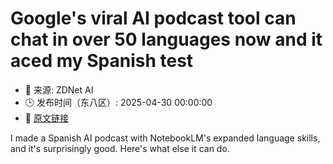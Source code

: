 # Google's viral AI podcast tool can chat in over 50 languages now and it aced my Spanish test
- 📅 来源: ZDNet AI
- 🕒 发布时间（东八区）: 2025-04-30 00:00:00
- 🔗 [原文链接](https://www.zdnet.com/article/googles-viral-ai-podcast-tool-can-chat-in-50-languages-now-and-it-aced-my-spanish-test/)

I made a Spanish AI podcast with NotebookLM's expanded language skills, and it's surprisingly good. Here's what else it can do.